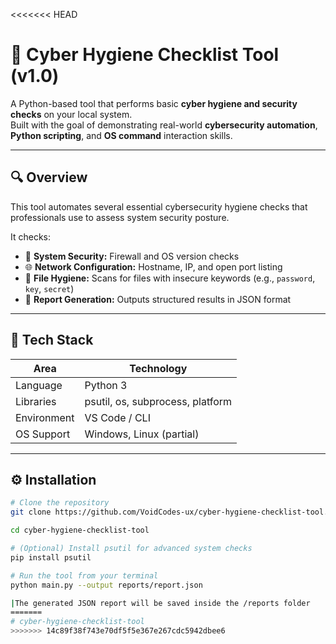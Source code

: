 <<<<<<< HEAD
# 🧹 Cyber Hygiene Checklist Tool (v1.0)

A Python-based tool that performs basic **cyber hygiene and security checks** on your local system.  
Built with the goal of demonstrating real-world **cybersecurity automation**, **Python scripting**, and **OS command** interaction skills.

---

## 🔍 Overview

This tool automates several essential cybersecurity hygiene checks that professionals use to assess system security posture.

It checks:
- 🔐 **System Security:** Firewall and OS version checks  
- 🌐 **Network Configuration:** Hostname, IP, and open port listing  
- 🧩 **File Hygiene:** Scans for files with insecure keywords (e.g., `password`, `key`, `secret`)  
- 🧾 **Report Generation:** Outputs structured results in JSON format

---

## 🧰 Tech Stack

| Area | Technology |
|------|-------------|
| Language | Python 3 |
| Libraries | psutil, os, subprocess, platform |
| Environment | VS Code / CLI |
| OS Support | Windows, Linux (partial) |

---

## ⚙️ Installation

```bash
# Clone the repository
git clone https://github.com/VoidCodes-ux/cyber-hygiene-checklist-tool.git

cd cyber-hygiene-checklist-tool

# (Optional) Install psutil for advanced system checks
pip install psutil

# Run the tool from your terminal
python main.py --output reports/report.json

|The generated JSON report will be saved inside the /reports folder
=======
# cyber-hygiene-checklist-tool
>>>>>>> 14c89f38f743e70df5f5e367e267cdc5942dbee6
